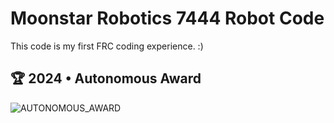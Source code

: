# Moonstar Robotics 7444 Robot Code

This code is my first FRC coding experience. :)

## 🏆 2024 • Autonomous Award

![AUTONOMOUS_AWARD](https://i.hizliresim.com/amtulfg.jpg)